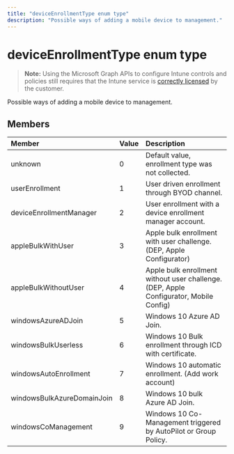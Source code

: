 ```yaml
---
title: "deviceEnrollmentType enum type"
description: "Possible ways of adding a mobile device to management."
---
```


# deviceEnrollmentType enum type

> **Note:** Using the Microsoft Graph APIs to configure Intune controls and policies still requires that the Intune service is [correctly licensed](https://go.microsoft.com/fwlink/?linkid=839381) by the customer.

Possible ways of adding a mobile device to management.
## Members
|Member|Value|Description|
|:---|:---|:---|
|unknown|0|Default value, enrollment type was not collected.|
|userEnrollment|1|User driven enrollment through BYOD channel.|
|deviceEnrollmentManager|2|User enrollment with a device enrollment manager account.|
|appleBulkWithUser|3|Apple bulk enrollment with user challenge. (DEP, Apple Configurator)|
|appleBulkWithoutUser|4|Apple bulk enrollment without user challenge. (DEP, Apple Configurator, Mobile Config)|
|windowsAzureADJoin|5|Windows 10 Azure AD Join.|
|windowsBulkUserless|6|Windows 10 Bulk enrollment through ICD with certificate.|
|windowsAutoEnrollment|7|Windows 10 automatic enrollment. (Add work account)|
|windowsBulkAzureDomainJoin|8|Windows 10 bulk Azure AD Join.|
|windowsCoManagement|9|Windows 10 Co-Management triggered by AutoPilot or Group Policy.|



